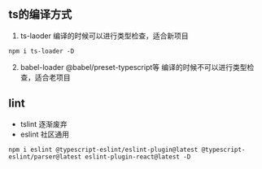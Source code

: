 ## ts的编译方式

1. ts-laoder 编译的时候可以进行类型检查，适合新项目
```
npm i ts-loader -D
```
2. babel-loader @babel/preset-typescript等 编译的时候不可以进行类型检查，适合老项目



## lint
- tslint 逐渐废弃
- eslint 社区通用

```
npm i eslint @typescript-eslint/eslint-plugin@latest @typescript-eslint/parser@latest eslint-plugin-react@latest -D
```